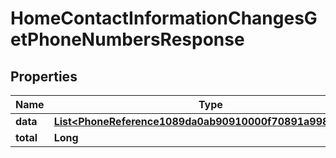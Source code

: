 

# HomeContactInformationChangesGetPhoneNumbersResponse


## Properties

| Name | Type | Description | Notes |
|------------ | ------------- | ------------- | -------------|
|**data** | [**List&lt;PhoneReference1089da0ab90910000f70891a998b0887&gt;**](PhoneReference1089da0ab90910000f70891a998b0887.md) |  |  [optional] |
|**total** | **Long** |  |  [optional] |



